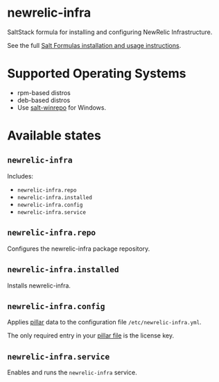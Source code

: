 newrelic-infra 
==============

SaltStack formula for installing and configuring NewRelic Infrastructure.

See the full
[Salt Formulas installation and usage instructions](http://docs.saltstack.com/topics/development/conventions/formulas.html).

Supported Operating Systems
===========================

* rpm-based distros
* deb-based distros
* Use [salt-winrepo](https://github.com/saltstack/salt-winrepo-ng/blob/master/newrelic-infra.sls)
  for Windows.

Available states
================

``newrelic-infra``
------------------

Includes:

* ``newrelic-infra.repo``
* ``newrelic-infra.installed``
* ``newrelic-infra.config``
* ``newrelic-infra.service``

``newrelic-infra.repo``
----------------------------

Configures the newrelic-infra package repository.

``newrelic-infra.installed``
----------------------------

Installs newrelic-infra.

``newrelic-infra.config``
----------------------------

Applies [pillar](pillar.example) data to the configuration file ``/etc/newrelic-infra.yml``.

The only required entry in your [pillar file](pillar.example) is the license key.

``newrelic-infra.service``
----------------------------

Enables and runs the ``newrelic-infra`` service.

